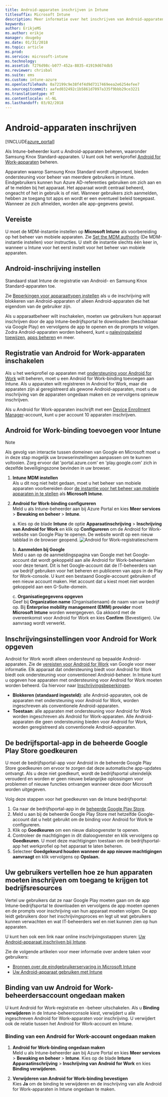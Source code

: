 ```yaml
---
title: Android-apparaten inschrijven in Intune
titlesuffix: Microsoft Intune
description: Meer informatie over het inschrijven van Android-apparaten in Intune.
keywords: 
author: ErikjeMS
ms.author: erikje
manager: dougeby
ms.date: 01/31/2018
ms.topic: article
ms.prod: 
ms.service: microsoft-intune
ms.technology: 
ms.assetid: f276d98c-b077-452a-8835-41919d674db5
ms.reviewer: chrisbal
ms.suite: ems
ms.custom: intune-azure
ms.openlocfilehash: 0a72199c9e38f4f4d9d7317469eea2e6254efee7
ms.sourcegitcommit: aafed032492c1b5861d7097a335f9bbb29ce3221
ms.translationtype: HT
ms.contentlocale: nl-NL
ms.lasthandoff: 03/02/2018
---
```

# <a name="enroll-android-devices"></a>Android-apparaten inschrijven

[!INCLUDE[azure_portal](./includes/azure_portal.md)]

Als Intune-beheerder kunt u Android-apparaten beheren, waaronder Samsung Knox Standard-apparaten. U kunt ook het werkprofiel [Android for Work-apparaten](#enable-enrollment-of-android-for-work-devices) beheren.

Apparaten waarop Samsung Knox Standard wordt uitgevoerd, bieden ondersteuning voor beheer van meerdere gebruikers in Intune. Eindgebruikers kunnen hun Azure AD-referenties gebruiken om zich aan en af te melden bij het apparaat. Het apparaat wordt centraal beheerd, ongeacht of het in gebruik is of niet. Wanneer gebruikers zich aanmelden, hebben ze toegang tot apps en wordt er een eventueel beleid toegepast. Wanneer ze zich afmelden, worden alle app-gegevens gewist.

## <a name="prerequisite"></a>Vereiste

U moet de MDM-instantie instellen op **Microsoft Intune** als voorbereiding op het beheer van mobiele apparaten. Zie [Set the MDM authority](mdm-authority-set.md) (De MDM-instantie instellen) voor instructies. U stelt de instantie slechts één keer in, wanneer u Intune voor het eerst instelt voor het beheer van mobiele apparaten.

## <a name="set-up-android-enrollment"></a>Android-inschrijving instellen

Standaard staat Intune de registratie van Android- en Samsung Knox Standard-apparaten toe.

Zie [Beperkingen voor apparaattypen instellen](enrollment-restrictions-set.md) als u de inschrijving wilt blokkeren van Android-apparaten of alleen Android-apparaten die het eigendom van de gebruiker zijn.

Als u apparaatbeheer wilt inschakelen, moeten uw gebruikers hun apparaat inschrijven door de app Intune-bedrijfsportal te downloaden (beschikbaar via Google Play) en vervolgens de app te openen en de prompts te volgen. Zodra Android-apparaten worden beheerd, kunt u [nalevingsbeleid toewijzen](compliance-policy-create-android.md), [apps beheren](app-management.md) en meer.

## <a name="enable-enrollment-of-android-for-work-devices"></a>Registratie van Android for Work-apparaten inschakelen

Als u het werkprofiel op apparaten met [ondersteuning voor Android for Work](https://support.google.com/work/android/answer/6174145?hl=en&ref_topic=6151012) wilt beheren, moet u een Android for Work-binding toevoegen aan Intune. Als u apparaten wilt registreren in Android for Work, maar die apparaten zijn al geregistreerd als gewone Android-apparaten, moet u de inschrijving van de apparaten ongedaan maken en ze vervolgens opnieuw inschrijven.

Als u Android for Work-apparaten inschrijft met een [Device Enrollment Manager](device-enrollment-manager-enroll.md)-account, kunt u per account 10 apparaten inschrijven.

## <a name="add-android-for-work-binding-for-intune"></a>Android for Work-binding toevoegen voor Intune

> [!NOTE]
> Als gevolg van interactie tussen domeinen van Google en Microsoft moet u in deze stap mogelijk uw browserinstellingen aanpassen om te kunnen voltooien.  Zorg ervoor dat 'portal.azure.com' en 'play.google.com' zich in dezelfde beveiligingszone bevinden in uw browser.

1. **Intune MDM instellen**<br>
Als u dit nog niet hebt gedaan, moet u het beheer van mobiele apparaten voorbereiden door [de instantie voor het beheer van mobiele apparaten in te stellen](mdm-authority-set.md) als **Microsoft Intune**.
2. **Android for Work-binding configureren**<br>
    Meld u als Intune-beheerder aan bij Azure Portal en kies **Meer services** > **Bewaking en beheer** > **Intune**.

   a. Kies op de blade **Intune** de optie **Apparaatinschrijving** > **Inschrijving van Android for Work** en klik op **Configureren** om de Android for Work-website van Google Play te openen. De website wordt op een nieuw tabblad in de browser geopend.
   ![Android for Work-registratiescherm](./media/android-work-bind.png)

   b. **Aanmelden bij Google**<br>
   Meld u aan op de aanmeldingspagina van Google met het Google-account dat wordt gekoppeld aan alle Android for Work-beheertaken voor deze tenant. Dit is het Google-account dat de IT-beheerders van uw bedrijf gebruiken voor het beheren en publiceren van apps in de Play for Work-console. U kunt een bestaand Google-account gebruiken of een nieuw account maken.  Het account dat u kiest moet niet worden gekoppeld aan een G-Suite-domein.

   c. **Organisatiegegevens opgeven**<br>
   Geef bij **Organization name** (Organisatienaam) de naam van uw bedrijf op. Bij **Enterprise mobility management (EMM) provider** moet **Microsoft Intune** worden weergegeven. Ga akkoord met de overeenkomst voor Android for Work en kies **Confirm** (Bevestigen). Uw aanvraag wordt verwerkt.

## <a name="specify-android-for-work-enrollment-settings"></a>Inschrijvingsinstellingen voor Android for Work opgeven
Android for Work wordt alleen ondersteund op bepaalde Android-apparaten. Zie de [vereisten voor Android for Work](https://support.google.com/work/android/answer/6174145?hl=en&ref_topic=6151012%20style=%22target=new_window%22) van Google voor meer informatie. Elk apparaat dat ondersteuning biedt voor Android for Work biedt ook ondersteuning voor conventioneel Android-beheer. In Intune kunt u opgeven hoe apparaten met ondersteuning voor Android for Work moeten worden beheerd. Ga hiervoor naar [Inschrijvingsbeperkingen](enrollment-restrictions-set.md).

- **Blokkeren (standaard ingesteld)**: alle Android-apparaten, ook de apparaten met ondersteuning voor Android for Work, worden ingeschreven als conventionele Android-apparaten.
- **Toestaan**: alle apparaten met ondersteuning voor Android for Work worden ingeschreven als Android for Work-apparaten. Alle Android-apparaten die geen ondersteuning bieden voor Android for Work, worden geregistreerd als conventionele Android-apparaten.

## <a name="approve-the-company-portal-app-in-the-managed-google-play-store"></a>De bedrijfsportal-app in de beheerde Google Play Store goedkeuren
U moet de bedrijfsportal-app voor Android in de beheerde Google Play Store goedkeuren om ervoor te zorgen dat deze automatische app-updates ontvangt. Als u deze niet goedkeurt, wordt de bedrijfsportal uiteindelijk verouderd en worden er geen nieuwe belangrijke oplossingen voor problemen of nieuwe functies ontvangen wanneer deze door Microsoft worden uitgegeven.

Volg deze stappen voor het goedkeuren van de Intune bedrijfsportal:

1.  Ga naar de bedrijfsportal-app in de [beheerde Google Play Store](https://play.google.com/work/apps/details?id=com.microsoft.windowsintune.companyportal).
2.  Meld u aan bij de beheerde Google Play Store met hetzelfde Google-account dat u hebt gebruikt om de binding voor Android for Work te configureren.
3.  Klik op **Goedkeuren** om een nieuw dialoogvenster te openen.
4.  Controleer de machtigingen in dit dialoogvenster en klik vervolgens op **Goedkeuren**. U moet deze machtigingen toestaan om de bedrijfsportal-app het werkprofiel op het apparaat te laten beheren.
5.  Selecteer **Goedgekeurd houden wanneer de app nieuwe machtigingen aanvraagt** en klik vervolgens op **Opslaan.**

<!--  ## Next steps for Android for Work
After configuring the Android for Work binding and settings, you can do the following:
- [Deploy Android for Work apps](android-for-work-apps.md)
- [Add Android for Work configuration policies](android-for-work-policy-settings-in-microsoft-intune.md)  -->

## <a name="tell-your-users-how-to-enroll-their-devices-to-access-company-resources"></a>Uw gebruikers vertellen hoe ze hun apparaten moeten inschrijven om toegang te krijgen tot bedrijfsresources

Vertel uw gebruikers dat ze naar Google Play moeten gaan om de app Intune-bedrijfsportal te downloaden en vervolgens de app moeten openen en de prompts voor inschrijving van hun apparaat moeten volgen. De app leidt gebruikers door het inschrijvingsproces en legt uit wat gebruikers kunnen verwachten en wat IT-beheerders wel en niet kunnen zien op hun apparaten.

U kunt hen ook een link naar online inschrijvingsstappen sturen: [Uw Android-apparaat inschrijven bij Intune](https://docs.microsoft.com/intune-user-help/enroll-your-device-in-intune-android).

Zie de volgende artikelen voor meer informatie over andere taken voor gebruikers:

- [Bronnen over de eindgebruikerservaring in Microsoft Intune](end-user-educate.md)
- [Uw Android-apparaat gebruiken met Intune](https://docs.microsoft.com/intune-user-help/using-your-android-device-with-intune)

## <a name="unbind-your-android-for-work-administrative-account"></a>Binding van uw Android for Work-beheerdersaccount ongedaan maken

U kunt Android for Work-registratie en -beheer uitschakelen. Als u **Binding verwijderen** in de Intune-beheerconsole kiest, verwijdert u alle ingeschreven Android for Work-apparaten voor inschrijving. U verwijdert ook de relatie tussen het Android for Work-account en Intune.

### <a name="to-unbind-an-android-for-work-account"></a>Binding van een Android for Work-account ongedaan maken

1. **Android for Work-binding ongedaan maken**<br>
    Meld u als Intune-beheerder aan bij Azure Portal en kies **Meer services** > **Bewaking en beheer** > **Intune**.  Kies op de blade **Intune** **Apparaatinschrijving** > **Inschrijving van Android for Work** en kies **Binding verwijderen**.

2. **Verwijderen van Android for Work-binding bevestigen**<br>
  Kies **Ja** om de binding te verwijderen en de inschrijving van alle Android for Work-apparaten in Intune ongedaan te maken.
